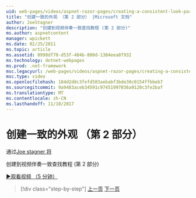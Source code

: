 ```yaml
---
uid: web-pages/videos/aspnet-razor-pages/creating-a-consistent-look-part-2
title: "创建一致的外观 （第 2 部分） |Microsoft 文档"
author: JoeStagner
description: "创建到视频伴奏一致查找教程 (第 2 部分)"
ms.author: aspnetcontent
manager: wpickett
ms.date: 02/25/2011
ms.topic: article
ms.assetid: 0998df70-d53f-404b-800d-1384eea8f932
ms.technology: dotnet-webpages
ms.prod: .net-framework
msc.legacyurl: /web-pages/videos/aspnet-razor-pages/creating-a-consistent-look-part-2
msc.type: video
ms.openlocfilehash: 184d2d8c3fefd503aebabf3bde30c0154ffbbeb7
ms.sourcegitcommit: 9a9483aceb34591c97451997036a9120c3fe2baf
ms.translationtype: MT
ms.contentlocale: zh-CN
ms.lasthandoff: 11/10/2017
---
```

<a name="creating-a-consistent-look-part-2"></a>创建一致的外观 （第 2 部分）
====================
通过[Joe stagner 将](https://github.com/JoeStagner)

创建到视频伴奏一致查找教程 (第 2 部分)

[&#9654;观看视频 （5 分钟）](https://channel9.msdn.com/Blogs/ASP-NET-Site-Videos/creating-a-consistent-look-part-2)

>[!div class="step-by-step"]
[上一页](creating-a-consistent-look-part-1.md)
[下一页](working-with-forms-part-1.md)
